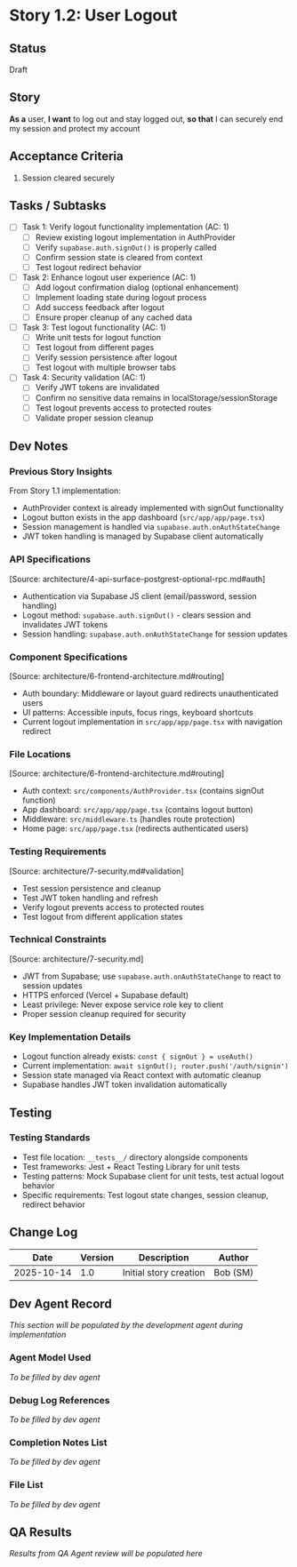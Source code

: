 # Story 1.2: User Logout

## Status
Draft

## Story
**As a** user,
**I want** to log out and stay logged out,
**so that** I can securely end my session and protect my account

## Acceptance Criteria
1. Session cleared securely

## Tasks / Subtasks
- [ ] Task 1: Verify logout functionality implementation (AC: 1)
  - [ ] Review existing logout implementation in AuthProvider
  - [ ] Verify `supabase.auth.signOut()` is properly called
  - [ ] Confirm session state is cleared from context
  - [ ] Test logout redirect behavior
- [ ] Task 2: Enhance logout user experience (AC: 1)
  - [ ] Add logout confirmation dialog (optional enhancement)
  - [ ] Implement loading state during logout process
  - [ ] Add success feedback after logout
  - [ ] Ensure proper cleanup of any cached data
- [ ] Task 3: Test logout functionality (AC: 1)
  - [ ] Write unit tests for logout function
  - [ ] Test logout from different pages
  - [ ] Verify session persistence after logout
  - [ ] Test logout with multiple browser tabs
- [ ] Task 4: Security validation (AC: 1)
  - [ ] Verify JWT tokens are invalidated
  - [ ] Confirm no sensitive data remains in localStorage/sessionStorage
  - [ ] Test logout prevents access to protected routes
  - [ ] Validate proper session cleanup

## Dev Notes

### Previous Story Insights
From Story 1.1 implementation:
- AuthProvider context is already implemented with signOut functionality
- Logout button exists in the app dashboard (`src/app/app/page.tsx`)
- Session management is handled via `supabase.auth.onAuthStateChange`
- JWT token handling is managed by Supabase client automatically

### API Specifications
[Source: architecture/4-api-surface-postgrest-optional-rpc.md#auth]
- Authentication via Supabase JS client (email/password, session handling)
- Logout method: `supabase.auth.signOut()` - clears session and invalidates JWT tokens
- Session handling: `supabase.auth.onAuthStateChange` for session updates

### Component Specifications
[Source: architecture/6-frontend-architecture.md#routing]
- Auth boundary: Middleware or layout guard redirects unauthenticated users
- UI patterns: Accessible inputs, focus rings, keyboard shortcuts
- Current logout implementation in `src/app/app/page.tsx` with navigation redirect

### File Locations
[Source: architecture/6-frontend-architecture.md#routing]
- Auth context: `src/components/AuthProvider.tsx` (contains signOut function)
- App dashboard: `src/app/app/page.tsx` (contains logout button)
- Middleware: `src/middleware.ts` (handles route protection)
- Home page: `src/app/page.tsx` (redirects authenticated users)

### Testing Requirements
[Source: architecture/7-security.md#validation]
- Test session persistence and cleanup
- Test JWT token handling and refresh
- Verify logout prevents access to protected routes
- Test logout from different application states

### Technical Constraints
[Source: architecture/7-security.md]
- JWT from Supabase; use `supabase.auth.onAuthStateChange` to react to session updates
- HTTPS enforced (Vercel + Supabase default)
- Least privilege: Never expose service role key to client
- Proper session cleanup required for security

### Key Implementation Details
- Logout function already exists: `const { signOut } = useAuth()`
- Current implementation: `await signOut(); router.push('/auth/signin')`
- Session state managed via React context with automatic cleanup
- Supabase handles JWT token invalidation automatically

## Testing

### Testing Standards
- Test file location: `__tests__/` directory alongside components
- Test frameworks: Jest + React Testing Library for unit tests
- Testing patterns: Mock Supabase client for unit tests, test actual logout behavior
- Specific requirements: Test logout state changes, session cleanup, redirect behavior

## Change Log
| Date | Version | Description | Author |
|------|---------|-------------|--------|
| 2025-10-14 | 1.0 | Initial story creation | Bob (SM) |

## Dev Agent Record
*This section will be populated by the development agent during implementation*

### Agent Model Used
*To be filled by dev agent*

### Debug Log References
*To be filled by dev agent*

### Completion Notes List
*To be filled by dev agent*

### File List
*To be filled by dev agent*

## QA Results
*Results from QA Agent review will be populated here*

